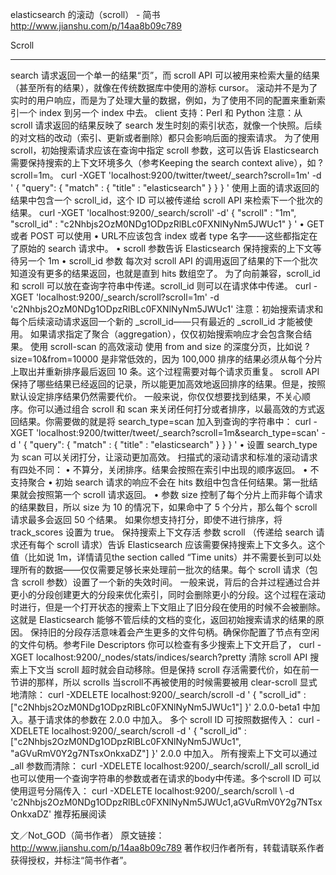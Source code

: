 
elasticsearch 的滚动（scroll） - 简书 
http://www.jianshu.com/p/14aa8b09c789

Scroll
________________________________________
search 请求返回一个单一的结果“页”，而 scroll API 可以被用来检索大量的结果（甚至所有的结果），就像在传统数据库中使用的游标 cursor。
滚动并不是为了实时的用户响应，而是为了处理大量的数据，例如，为了使用不同的配置来重新索引一个 index 到另一个 index 中去。
client 支持：Perl 和 Python
注意：从 scroll 请求返回的结果反映了 search 发生时刻的索引状态，就像一个快照。后续的对文档的改动（索引、更新或者删除）都只会影响后面的搜索请求。
为了使用 scroll，初始搜索请求应该在查询中指定 scroll 参数，这可以告诉 Elasticsearch 需要保持搜索的上下文环境多久（参考Keeping the search context alive），如 ?scroll=1m。
curl -XGET 'localhost:9200/twitter/tweet/_search?scroll=1m' -d '
{
    "query": {
        "match" : {
            "title" : "elasticsearch"
        }
    }
}
'
使用上面的请求返回的结果中包含一个 scroll_id，这个 ID 可以被传递给 scroll API 来检索下一个批次的结果。
curl -XGET  'localhost:9200/_search/scroll'  -d'
{
    "scroll" : "1m", 
    "scroll_id" : "c2Nhbjs2OzM0NDg1ODpzRlBLc0FXNlNyNm5JWUc1" 
}
'
•	GET 或者 POST 可以使用
•	URL不应该包含 index 或者 type 名字——这些都指定在了原始的 search 请求中。
•	scroll 参数告诉 Elasticsearch 保持搜索的上下文等待另一个 1m 
•	scroll_id 参数
每次对 scroll API 的调用返回了结果的下一个批次知道没有更多的结果返回，也就是直到 hits 数组空了。
为了向前兼容，scroll_id 和 scroll 可以放在查询字符串中传递。scroll_id 则可以在请求体中传递。
curl -XGET 'localhost:9200/_search/scroll?scroll=1m' -d 'c2Nhbjs2OzM0NDg1ODpzRlBLc0FXNlNyNm5JWUc1'
注意：初始搜索请求和每个后续滚动请求返回一个新的 _scroll_id——只有最近的 _scroll_id 才能被使用。
如果请求指定了聚合（aggregation），仅仅初始搜索响应才会包含聚合结果。
使用 scroll-scan 的高效滚动
使用 from and size 的深度分页，比如说 ?size=10&from=10000 是非常低效的，因为 100,000 排序的结果必须从每个分片上取出并重新排序最后返回 10 条。这个过程需要对每个请求页重复。
scroll API 保持了哪些结果已经返回的记录，所以能更加高效地返回排序的结果。但是，按照默认设定排序结果仍然需要代价。
一般来说，你仅仅想要找到结果，不关心顺序。你可以通过组合 scroll 和 scan 来关闭任何打分或者排序，以最高效的方式返回结果。你需要做的就是将 search_type=scan 加入到查询的字符串中：
curl -XGET 'localhost:9200/twitter/tweet/_search?scroll=1m&search_type=scan' -d '
{
    "query": {
        "match" : {
            "title" : "elasticsearch"
        }
    }
}
'
•	设置 search_type 为 scan 可以关闭打分，让滚动更加高效。
扫描式的滚动请求和标准的滚动请求有四处不同：
•	不算分，关闭排序。结果会按照在索引中出现的顺序返回。
•	不支持聚合
•	初始 search 请求的响应不会在 hits 数组中包含任何结果。第一批结果就会按照第一个 scroll 请求返回。
•	参数 size 控制了每个分片上而非每个请求的结果数目，所以 size 为 10 的情况下，如果命中了 5 个分片，那么每个 scroll 请求最多会返回 50 个结果。
如果你想支持打分，即使不进行排序，将 track_scores 设置为 true。
保持搜索上下文存活
参数 scroll （传递给 search 请求还有每个 scroll 请求）告诉 Elasticsearch 应该需要保持搜索上下文多久。这个值（比如说 1m，详情请见the section called “Time units）并不需要长到可以处理所有的数据——仅仅需要足够长来处理前一批次的结果。每个 scroll 请求（包含 scroll 参数）设置了一个新的失效时间。
一般来说，背后的合并过程通过合并更小的分段创建更大的分段来优化索引，同时会删除更小的分段。这个过程在滚动时进行，但是一个打开状态的搜索上下文阻止了旧分段在使用的时候不会被删除。这就是 Elasticsearch 能够不管后续的文档的变化，返回初始搜索请求的结果的原因。
保持旧的分段存活意味着会产生更多的文件句柄。确保你配置了节点有空闲的文件句柄。参考File Descriptors
你可以检查有多少搜索上下文开启了，
curl -XGET localhost:9200/_nodes/stats/indices/search?pretty
清除 scroll API
搜索上下文当 scroll 超时就会自动移除。但是保持 scroll 存活需要代价，如在前一节讲的那样，所以 scrolls 当scroll不再被使用的时候需要被用 clear-scroll 显式地清除：
curl -XDELETE localhost:9200/_search/scroll -d '
{ 
  "scroll_id" : ["c2Nhbjs2OzM0NDg1ODpzRlBLc0FXNlNyNm5JWUc1"]
}'
2.0.0-beta1 中加入。基于请求体的参数在 2.0.0 中加入。
多个 scroll ID 可按照数据传入：
curl -XDELETE localhost:9200/_search/scroll -d '
{ 
  "scroll_id" : ["c2Nhbjs2OzM0NDg1ODpzRlBLc0FXNlNyNm5JWUc1", "aGVuRmV0Y2g7NTsxOnkxaDZ"]
}'
2.0.0 中加入。
所有搜索上下文可以通过 _all 参数而清除：
curl -XDELETE localhost:9200/_search/scroll/_all
scroll_id 也可以使用一个查询字符串的参数或者在请求的body中传递。多个scroll ID 可以使用逗号分隔传入：
curl -XDELETE localhost:9200/_search/scroll \ -d 'c2Nhbjs2OzM0NDg1ODpzRlBLc0FXNlNyNm5JWUc1,aGVuRmV0Y2g7NTsxOnkxaDZ'
推荐拓展阅读

文／Not_GOD（简书作者）
原文链接：http://www.jianshu.com/p/14aa8b09c789
著作权归作者所有，转载请联系作者获得授权，并标注“简书作者”。
